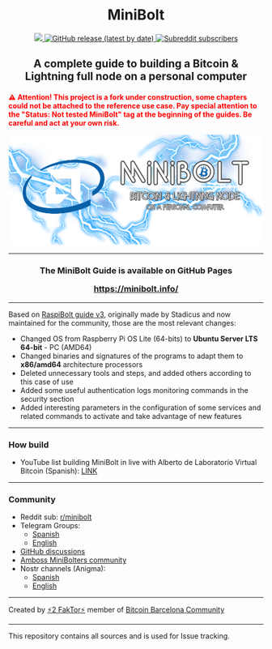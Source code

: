 <h1 align="center">MiniBolt</h1>

<p align="center">
  <a href="https://opensource.org/licenses/MIT" title="License: MIT">
    <img src="https://img.shields.io/github/license/twofaktor/minibolt?color=blue">
  </a>
  <a href="https://github.com/twofaktor/minibolt/releases" title="Lastest release">
    <img alt="GitHub release (latest by date)" src="https://img.shields.io/github/v/release/twofaktor/minibolt?label=latest%20release">
    </a>
  <a href="https://www.reddit.com/r/minibolt/" title="MiniBolt Reddit">
    <img alt="Subreddit subscribers" src="https://img.shields.io/reddit/subreddit-subscribers/minibolt?style=social">
    </a>

<h2 align="center">A complete guide to building a Bitcoin & Lightning full node on a personal computer</h2>

<h4 align="left" style="color:red">⚠️ Attention! This project is a fork under construction, some chapters could not be attached to the reference use case. Pay special attention to the <b>"Status: Not tested MiniBolt"</b> tag at the beginning of the guides. Be careful and act at your own risk.</span>

<p align="center">
  <a href="https://twofaktor.github.io/minibolt/">
    <img alt="MiniBolt" src="images/minibolt-home-screen.png"/>
  </a>
</p>

---

<h3 align="center"> The MiniBolt Guide is available on GitHub Pages

https://minibolt.info/

</h3>

---

Based on [RaspiBolt guide v3](https://github.com/raspibolt/raspibolt), originally made by Stadicus and now maintained for the community, those are the most relevant changes:

- Changed OS from Raspberry Pi OS Lite (64-bits) to **Ubuntu Server LTS 64-bit** - PC (AMD64)
- Changed binaries and signatures of the programs to adapt them to **x86/amd64** architecture processors
- Deleted unnecessary tools and steps, and added others according to this case of use
- Added some useful authentication logs monitoring commands in the security section
- Added interesting parameters in the configuration of some services and related commands to activate and take advantage of new features

---

### How build

- YouTube list building MiniBolt in live with Alberto de Laboratorio Virtual Bitcoin (Spanish): [LINK](https://youtube.com/playlist?list=PL7-Q40ihLbmP9vXZGdQgEozQnFISzT8ms)

---

### Community

* Reddit sub: [r/minibolt](https://www.reddit.com/r/minibolt/)
* Telegram Groups: 
  * [Spanish](https://t.me/minibolt_es)
  * [English](https://t.me/minibolt)
* [GitHub discussions](https://github.com/twofaktor/minibolt/discussions)
* [Amboss MiniBolters community](https://amboss.space/es/community/fee5ec65-5b9a-4305-856a-1eb1aff19c34)
* Nostr channels (Anigma):
  * [Spanish](https://anigma.io/?channel=3bd633eaad12242572bfc5ba10d3e52b2c0e152f4207383858993c373d314015)
  * [English](https://anigma.io/?channel=aa64f2ead929ce8417f85bde7d22ebde13cc01ceb4e00145572437eb1ad46249)

---

Created by [⚡2 FakTor⚡](https://twitter.com/twofaktor) member of [Bitcoin Barcelona Community](https://bitcoinbarcelona.xyz/)

---

This repository contains all sources and is used for Issue tracking.
